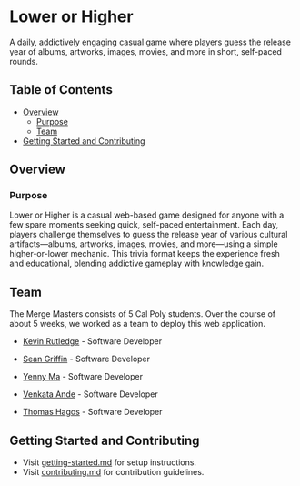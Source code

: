 # Lower or Higher

A daily, addictively engaging casual game where players guess the release year
of albums, artworks, images, movies, and more in short, self-paced rounds.

## Table of Contents

- [Overview](#overview)
  - [Purpose](#purpose)
  - [Team](#team)
- [Getting Started and Contributing](#getting-started-and-contributing)

## Overview

### Purpose

Lower or Higher is a casual web-based game designed for anyone with a few spare
moments seeking quick, self-paced entertainment. Each day, players challenge
themselves to guess the release year of various cultural artifacts—albums,
artworks, images, movies, and more—using a simple higher-or-lower mechanic. This
trivia format keeps the experience fresh and educational, blending addictive
gameplay with knowledge gain.

## Team

The Merge Masters consists of 5 Cal Poly students. Over the course of about 5
weeks, we worked as a team to deploy this web application.

- [Kevin Rutledge](https://www.linkedin.com/in/kevinrutledge89/) - Software
  Developer

- [Sean Griffin](https://www.linkedin.com/in/your-url-here/) - Software
  Developer

- [Yenny Ma](https://www.linkedin.com/in/your-url-here/) - Software Developer

- [Venkata Ande](https://www.linkedin.com/in/your-url-here/) - Software
  Developer

- [Thomas Hagos](https://www.linkedin.com/in/your-url-here/) - Software
  Developer

## Getting Started and Contributing

- Visit [getting-started.md](docs/getting-started.md) for setup instructions.
- Visit [contributing.md](docs/contributing.md) for contribution guidelines.
